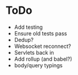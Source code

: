 # ToDo

* Add testing
* Ensure old tests pass
* Dedup?
* Websocket reconnect?
* Servlets back in
* Add rollup (and babel?)
* body/query typings
